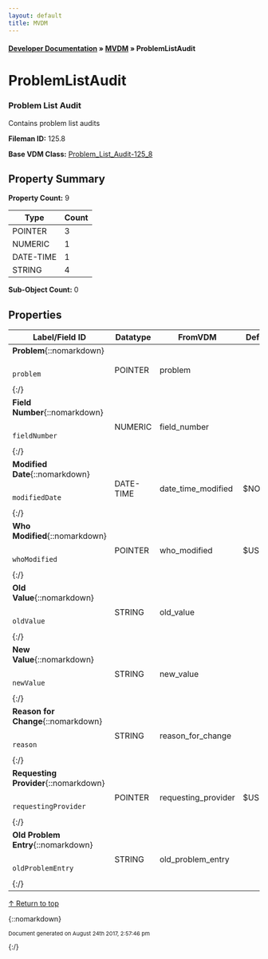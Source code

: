 ```yaml
---
layout: default
title: MVDM
---
```


#### [Developer Documentation](../index) &#187; [MVDM](TableOfContents) &#187; ProblemListAudit<br/>
<a name="top"></a>
# ProblemListAudit

### Problem List Audit

Contains problem list audits

**Fileman ID:** 125.8

**Base VDM Class:** [Problem_List_Audit-125_8](../VDM/Problem_List_Audit-125_8)

## Property Summary

**Property Count:** 9

Type | Count
--- | ---
POINTER | 3
NUMERIC | 1
DATE-TIME | 1
STRING | 4

**Sub-Object Count:** 0


## Properties

Label/Field ID | Datatype | FromVDM | Default | Attributes | Range
--- | --- | --- | --- | --- | ---
**Problem**{::nomarkdown}<pre><code>  problem</code></pre>{:/} | POINTER | problem |  | INDEXED | 
**Field Number**{::nomarkdown}<pre><code>  fieldNumber</code></pre>{:/} | NUMERIC | field_number |  |  | 
**Modified Date**{::nomarkdown}<pre><code>  modifiedDate</code></pre>{:/} | DATE-TIME | date_time_modified | $NOW |  | 
**Who Modified**{::nomarkdown}<pre><code>  whoModified</code></pre>{:/} | POINTER | who_modified | $USERID |  | 
**Old Value**{::nomarkdown}<pre><code>  oldValue</code></pre>{:/} | STRING | old_value |  |  | 
**New Value**{::nomarkdown}<pre><code>  newValue</code></pre>{:/} | STRING | new_value |  |  | 
**Reason for Change**{::nomarkdown}<pre><code>  reason</code></pre>{:/} | STRING | reason_for_change |  |  | 
**Requesting Provider**{::nomarkdown}<pre><code>  requestingProvider</code></pre>{:/} | POINTER | requesting_provider | $USERID |  | 
**Old Problem Entry**{::nomarkdown}<pre><code>  oldProblemEntry</code></pre>{:/} | STRING | old_problem_entry |  |  | 

[&uarr; Return to top](#top)<br/>



{::nomarkdown} <br/><p style="font-size: 11px">Document generated on August 24th 2017, 2:57:46 pm</p>{:/}